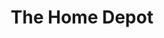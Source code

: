 ---
title: "The Home Depot"
url: /miami/the-home-depot-southwest-106th-avenue/
shop: doityourself
---